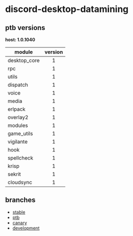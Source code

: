 # discord-desktop-datamining

## ptb versions

**host: 1.0.1040**

| module | version |
| ------ | :-----: |
| desktop_core | 1 |
| rpc | 1 |
| utils | 1 |
| dispatch | 1 |
| voice | 1 |
| media | 1 |
| erlpack | 1 |
| overlay2 | 1 |
| modules | 1 |
| game_utils | 1 |
| vigilante | 1 |
| hook | 1 |
| spellcheck | 1 |
| krisp | 1 |
| sekrit | 1 |
| cloudsync | 1 |

## branches

- [stable](https://github.com/OpenAsar/discord-desktop-datamining/tree/stable)
- [ptb](https://github.com/OpenAsar/discord-desktop-datamining/tree/ptb)
- [canary](https://github.com/OpenAsar/discord-desktop-datamining/tree/canary)
- [development](https://github.com/OpenAsar/discord-desktop-datamining/tree/development)